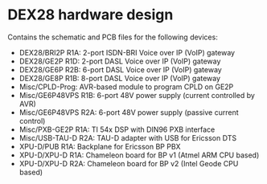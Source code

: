 # DEX28 hardware design

Contains the schematic and PCB files for the following devices:

* DEX28/BRI2P R1A: 2-port ISDN-BRI Voice over IP (VoIP) gateway
* DEX28/GE2P R1D: 2-port DASL Voice over IP (VoIP) gateway
* DEX28/GE6P R2B: 6-port DASL Voice over IP (VoIP) gateway
* DEX28/GE8P R1B: 8-port DASL Voice over IP (VoIP) gateway
* Misc/CPLD-Prog: AVR-based module to program CPLD on GE2P
* Misc/GE6P48VPS R1B: 6-port 48V power supply (current controlled by AVR)
* Misc/GE6P48VPS R2A: 6-port 48V power supply (passive current control)
* Misc/PXB-GE2P R1A: TI 54x DSP with DIN96 PXB interface
* Misc/USB-TAU-D R2A: TAU-D adapter with USB for Ericsson DTS
* XPU-D/PUB R1A: Backplane for Ericsson BP PBX
* XPU-D/XPU-D R1A: Chameleon board for BP v1 (Atmel ARM CPU based)
* XPU-D/XPU-D R2A: Chameleon board for BP v2 (Intel Geode CPU based)

